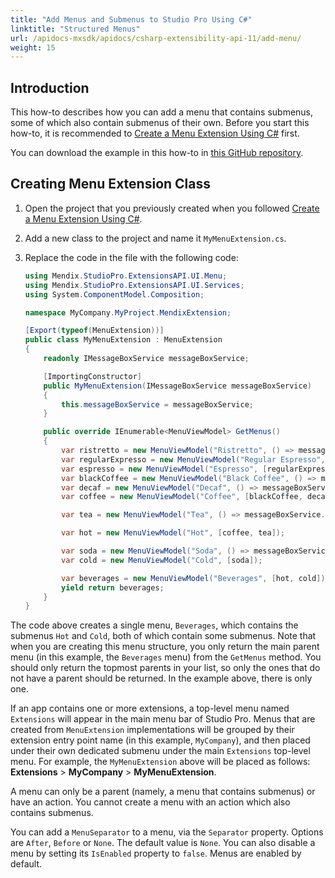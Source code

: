 ```yaml
---
title: "Add Menus and Submenus to Studio Pro Using C#"
linktitle: "Structured Menus"
url: /apidocs-mxsdk/apidocs/csharp-extensibility-api-11/add-menu/
weight: 15
---
```


## Introduction

This how-to describes how you can add a menu that contains submenus, some of which also contain submenus of their own. Before you start this how-to, it is recommended to [Create a Menu Extension Using C#](/apidocs-mxsdk/apidocs/csharp-extensibility-api/create-menu-extension/) first.

You can download the example in this how-to in [this GitHub repository](https://github.com/mendix/ExtensionAPI-Samples).

## Creating Menu Extension Class

1. Open the project that you previously created when you followed [Create a Menu Extension Using C#](/apidocs-mxsdk/apidocs/csharp-extensibility-api/create-menu-extension/).
2. Add a new class to the project and name it `MyMenuExtension.cs`.
3. Replace the code in the file with the following code:

    ```csharp
    using Mendix.StudioPro.ExtensionsAPI.UI.Menu;
    using Mendix.StudioPro.ExtensionsAPI.UI.Services;
    using System.ComponentModel.Composition;
    
    namespace MyCompany.MyProject.MendixExtension;
    
    [Export(typeof(MenuExtension))]
    public class MyMenuExtension : MenuExtension
    {
        readonly IMessageBoxService messageBoxService;
    
        [ImportingConstructor]
        public MyMenuExtension(IMessageBoxService messageBoxService)
        {
            this.messageBoxService = messageBoxService;
        }
    
        public override IEnumerable<MenuViewModel> GetMenus()
        {
            var ristretto = new MenuViewModel("Ristretto", () => messageBoxService.ShowInformation("Ristretto"));
            var regularExpresso = new MenuViewModel("Regular Espresso", () => messageBoxService.ShowInformation("Regular Espresso"));
            var espresso = new MenuViewModel("Espresso", [regularExpresso, ristretto]);
            var blackCoffee = new MenuViewModel("Black Coffee", () => messageBoxService.ShowInformation("Black Coffee"));
            var decaf = new MenuViewModel("Decaf", () => messageBoxService.ShowInformation("Decaf")) { Separator = MenuSeparator.After };
            var coffee = new MenuViewModel("Coffee", [blackCoffee, decaf, espresso]);
    
            var tea = new MenuViewModel("Tea", () => messageBoxService.ShowInformation("Tea"));
    
            var hot = new MenuViewModel("Hot", [coffee, tea]);
    
            var soda = new MenuViewModel("Soda", () => messageBoxService.ShowInformation("Soda"));
            var cold = new MenuViewModel("Cold", [soda]);
    
            var beverages = new MenuViewModel("Beverages", [hot, cold]);
            yield return beverages;
        }
    }
    ```

The code above creates a single menu, `Beverages`, which contains the submenus `Hot` and `Cold`, both of which contain some submenus. Note that when you are creating this menu structure, you only return the main parent menu (in this example, the `Beverages` menu) from the `GetMenus` method. You should only return the topmost parents in your list, so only the ones that do not have a parent should be returned. In the example above, there is only one.

If an app contains one or more extensions, a top-level menu named `Extensions` will appear in the main menu bar of Studio Pro. Menus that are created from `MenuExtension` implementations will be grouped by their extension entry point name (in this example, `MyCompany`), and then placed under their own dedicated submenu under the main `Extensions` top-level menu. For example, the `MyMenuExtension` above will be placed as follows: **Extensions** > **MyCompany** > **MyMenuExtension**.

A menu can only be a parent (namely, a menu that contains submenus) or have an action. You cannot create a menu with an action which also contains submenus.

You can add a `MenuSeparator` to a menu, via the `Separator` property. Options are `After`, `Before` or `None`. The default value is `None`. You can also disable a menu by setting its `IsEnabled` property to `false`. Menus are enabled by default.
